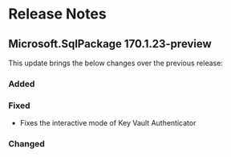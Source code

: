 # Release Notes

## Microsoft.SqlPackage 170.1.23-preview

This update brings the below changes over the previous release:

### Added

### Fixed
* Fixes the interactive mode of Key Vault Authenticator
### Changed